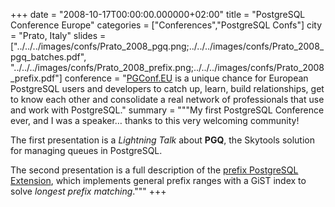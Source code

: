 +++
date = "2008-10-17T00:00:00.000000+02:00"
title = "PostgreSQL Conference Europe"
categories = ["Conferences","PostgreSQL Confs"]
city = "Prato, Italy"
slides = ["../../../images/confs/Prato_2008_pgq.png;../../../images/confs/Prato_2008_pgq_batches.pdf",
          "../../../images/confs/Prato_2008_prefix.png;../../../images/confs/Prato_2008_prefix.pdf"]
conference = "[PGConf.EU](https://pgconf.eu) is a unique chance for European PostgreSQL users and developers to catch up, learn, build relationships, get to know each other and consolidate a real network of professionals that use and work with PostgreSQL."
summary = """My first PostgreSQL Conference ever, and I was a speaker… thanks to this very welcoming community!

The first presentation is a *Lightning Talk* about **PGQ**, the Skytools solution for managing queues in PostgreSQL.

The second presentation is a full description of the [prefix PostgreSQL Extension](https://github.com/dimitri/prefix), which implements general prefix ranges with a GiST index to solve *longest prefix matching*."""
+++
